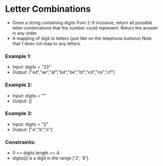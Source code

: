 # Letter Combinations
- Given a string containing digits from 2-9 inclusive, return all possible letter combinations that the number could represent. Return the answer in any order.
- A mapping of digit to letters (just like on the telephone buttons) Note that 1 does not map to any letters.

### Example 1:
- Input: digits = "23"
- Output: ["ad","ae","af","bd","be","bf","cd","ce","cf"]

### Example 2:
- Input: digits = ""
- Output: []

### Example 3:
- Input: digits = "2"
- Output: ["a","b","c"]
 

### Constraints:
- 0 <= digits.length <= 4
- digits[i] is a digit in the range ['2', '9'].
